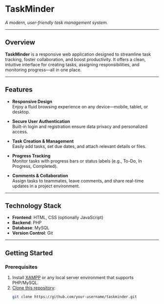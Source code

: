 # TaskMinder
*A modern, user-friendly task management system.*

---

## Overview
**TaskMinder** is a responsive web application designed to streamline task tracking, foster collaboration, and boost productivity. It offers a clean, intuitive interface for creating tasks, assigning responsibilities, and monitoring progress—all in one place.

---

## Features

- **Responsive Design**  
  Enjoy a fluid browsing experience on any device—mobile, tablet, or desktop.

- **Secure User Authentication**  
  Built-in login and registration ensure data privacy and personalized access.

- **Task Creation & Management**  
  Easily add tasks, set due dates, and attach relevant details or files.

- **Progress Tracking**  
  Monitor tasks with progress bars or status labels (e.g., To-Do, In Progress, Completed).

- **Comments & Collaboration**  
  Assign tasks to teammates, leave comments, and share real-time updates in a project environment.

---

## Technology Stack

- **Frontend**: HTML, CSS (optionally JavaScript)  
- **Backend**: PHP  
- **Database**: MySQL  
- **Version Control**: Git  

---

## Getting Started

### Prerequisites
1. Install [XAMPP](https://www.apachefriends.org/) or any local server environment that supports PHP/MySQL.
2. [Clone this repository](https://github.com/your-username/taskminder.git):
   ```bash
   git clone https://github.com/your-username/taskminder.git
